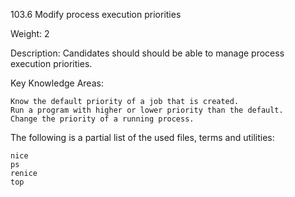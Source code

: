 103.6 Modify process execution priorities

Weight: 2

Description: Candidates should should be able to manage process execution priorities.

Key Knowledge Areas:

    Know the default priority of a job that is created.
    Run a program with higher or lower priority than the default.
    Change the priority of a running process.

The following is a partial list of the used files, terms and utilities:

    nice
    ps
    renice
    top
